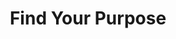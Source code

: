 ---
title: Find Your Purpose
link: https://www.instagram.com/p/BhJnr8cg0s7/
image: "/img/posts/find-your-purpose.jpg"
type: instagram
priority: 15
---